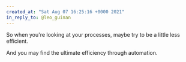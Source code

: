 ```yaml
---
created_at: "Sat Aug 07 16:25:16 +0000 2021"
in_reply_to: @leo_guinan
---
```


So when you're looking at your processes, maybe try to be a little less efficient. 

And you may find the ultimate efficiency through automation.